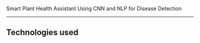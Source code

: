 Smart Plant Health Assistant Using CNN and NLP for Disease Detection

--------------------------------------------------------------------

Technologies used
-----------------
